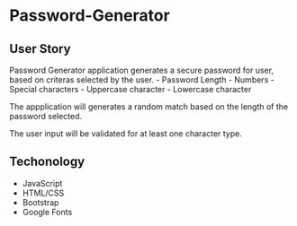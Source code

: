 # Password-Generator

## User Story 

Password Generator application generates a secure password for user, based on criteras selected by the user.
    - Password Length 
    - Numbers
    - Special characters
    - Uppercase character
    - Lowercase character 

 The appplication will generates a random match based on the length of the password selected.
 
 The user input will be validated for at least one character type.
  <!-- The application also has a functionality to copy the generated password into clipboard -->
## Techonology

- JavaScript
- HTML/CSS
- Bootstrap
- Google Fonts  

